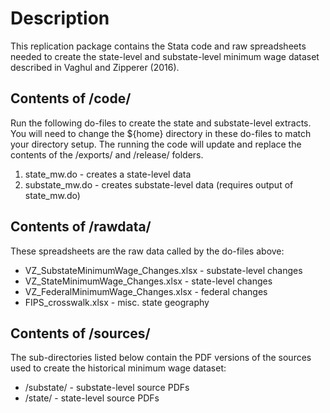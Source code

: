 # Description
This replication package contains the Stata code and raw spreadsheets
needed to create the state-level and substate-level minimum wage dataset
described in Vaghul and Zipperer (2016).

## Contents of /code/
Run the following do-files to create the state and substate-level extracts.
You will need to change the ${home} directory in these do-files to match
your directory setup. The running the code will update and replace the contents of the /exports/ and /release/ folders. 

1. state_mw.do - creates a state-level data 
2. substate_mw.do - creates substate-level data (requires output of state_mw.do)

## Contents of /rawdata/
These spreadsheets are the raw data called by the do-files above:
* VZ_SubstateMinimumWage_Changes.xlsx - substate-level changes
* VZ_StateMinimumWage_Changes.xlsx - state-level changes
* VZ_FederalMinimumWage_Changes.xlsx - federal changes
* FIPS_crosswalk.xlsx - misc. state geography

## Contents of /sources/
The sub-directories listed below contain the PDF versions of the sources used to create the historical minimum wage dataset:
* /substate/ - substate-level source PDFs
* /state/ - state-level source PDFs

